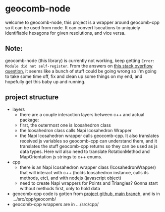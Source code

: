 # geocomb-node

welcome to geocomb-node, this project is a wrapper around geocomb-cpp so it can be used from node. It can convert lsocations to uniquiely identifiable hexagons for given resolutions, and vice versa.

## Note: 
geocomb-node (this library) is currently not working, keep getting `Error: Module did not self-register`. From the answers on [this stack overflow question](https://stackoverflow.com/questions/28486891/uncaught-error-module-did-not-self-register/49224357#49224357), it seems like a bunch of stuff could be going wrong so I'm going to take some time off, fix and clean up some things on my end, and hopefully get this baby up and running.

## project structure

- layers
  - there are a couple interaction layers between c++ and actual package:
  - first, the outermost one is Icosahedron class
  - the Icosahedron class calls Napi Icosahedron Wrapper
  - the Napi Icosahedron wrapper calls geocomb-cpp. It also translates received js variables so geocomb-cpp can understand them, and it translates the stuff geocomb-cpp returns so they can be used as js data types. Here will also need to translate RotationMethod and MapOrientation js strings to c++ enums.
- cpp
  - there is an Napi Icosahedron wrapper class (IcosahedronWrapper) that will interact with c++ (holds Icosahedron instance, calls its methods, etc), and with nodejs (javascript object)
  - need to create Napi wrappers for Points and Triangles? Gonna start without methods first, only to hold data
- geocomb-cpp code is gotten from [project github, main branch](https://github.com/shmibblez/geocomb-cpp), and is in .../src/cpp/geocomb/
- geocomb-cpp wrappers are in .../src/cpp/